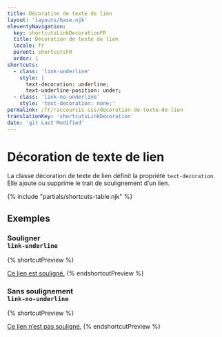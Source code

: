 ```yaml
---
title: Décoration de texte de lien
layout: 'layouts/base.njk'
eleventyNavigation:
  key: shortcutsLinkDecorationFR
  title: Décoration de texte de lien
  locale: fr
  parent: shortcutsFR
  order: 1
shortcuts:
  - class: 'link-underline'
    style: |
      text-decoration: underline;
      text-underline-position: under;
  - class: 'link-no-underline'
    style: 'text-decoration: none;'
permalink: /fr/raccourcis-css/decoration-de-texte-de-lien
translationKey: 'shortcutsLinkDecoration'
date: 'git Last Modified'
---
```


# Décoration de texte de lien

La classe décoration de texte de lien définit la propriété `text-decoration`. Elle ajoute ou supprime le trait de soulignement d’un lien.

{% include "partials/shortcuts-table.njk" %}

## Exemples

### Souligner<br/>`link-underline`

{% shortcutPreview %}

<a href="#" class="link-underline">Ce lien est souligné.</a>
{% endshortcutPreview %}

### Sans soulignement<br/>`link-no-underline`

{% shortcutPreview %}

<a href="#" class="link-no-underline">Ce lien n’est pas souligné.</a>
{% endshortcutPreview %}
